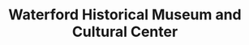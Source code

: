 ---
layout: repo
title: "Waterford Historical Museum and Cultural Center"
id: 22954
permalink: repos/22954/
---